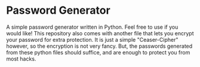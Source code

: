 # Password Generator

A simple password generator written in Python. Feel free to use if you would like! This repository also comes with another file that lets you encrypt your password for extra protection. It is just a simple "Ceaser-Cipher" however, so the encryption is not very fancy. But, the passwords generated from these python files should suffice, and are enough to protect you from most hacks. 

